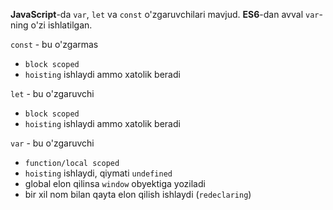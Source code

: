 **JavaScript**-da `var`, `let` va `const` o'zgaruvchilari mavjud. **ES6**-dan avval `var`-ning o'zi ishlatilgan.

`const` - bu o'zgarmas
- `block scoped`
- `hoisting` ishlaydi ammo xatolik beradi

`let` - bu o'zgaruvchi
- `block scoped`
- `hoisting` ishlaydi ammo xatolik beradi

`var` - bu o'zgaruvchi
- `function/local scoped`
- `hoisting` ishlaydi, qiymati `undefined`
- global elon qilinsa `window` obyektiga yoziladi
- bir xil nom bilan qayta elon qilish ishlaydi (`redeclaring`)

